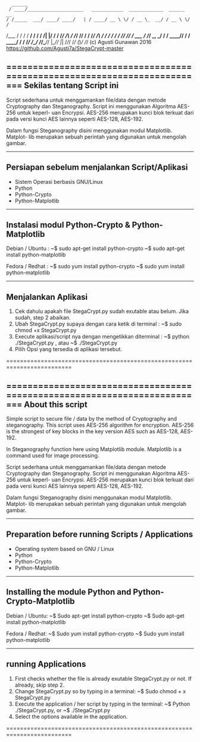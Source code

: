       ______
     / ____/_____________________   ____________  _____________  ______  __
    / /_____  ___/ ____/ ____/   | / ____/ __ \ \/ / __ \_  __/ / __ \ \/ /
   /___  / / /  / __/ / / __/ /| |/ /   / /_/ /\  / /_/ // /   / /_/ /\  /
  ____/ / / /  / /___/ /_/ / ___ / /___/ _, _/ / / ____// /   / ____/ / /
 /_____/ /_/  /_____/\____/_/  |_\____/_/ |_| /_/_/    /_/ (_)_/     /_/
 (c) Agusti Gunawan 2016	https://github.com/Agusti7a/StegaCrypt-master

=========================================================================
Sekilas tentang Script ini
-------------------------------------------------------------------------
Script sederhana untuk menggamankan file/data dengan metode Cryptography
dan Steganography. Script ini menggunakan Algoritma AES-256 untuk keperl-
uan Encrypsi. AES-256 merupakan kunci blok terkuat dari pada versi kunci 
AES lainnya seperti AES-128, AES-192.

Dalam fungsi Steganography disini menggunakan modul Matplotlib. Matplot-
lib merupakan sebuah perintah yang digunakan untuk mengolah gambar.


-------------------------------------------------------------------------
Persiapan sebelum menjalankan Script/Aplikasi
-------------------------------------------------------------------------
- Sistem Operasi berbasis GNU/Linux
- Python
- Python-Crypto
- Python-Matplotlib


-------------------------------------------------------------------------
Instalasi modul Python-Crypto & Python-Matplotlib
-------------------------------------------------------------------------
Debian / Ubuntu : 
	~$ sudo apt-get install python-crypto
	~$ sudo apt-get install python-matplotlib

Fedora / Redhat :
	~$ sudo yum install python-crypto
	~$ sudo yum install python-matplotlib


-------------------------------------------------------------------------
Menjalankan Aplikasi
-------------------------------------------------------------------------
1. Cek dahulu apakah file StegaCrypt.py sudah exutable atau belum. Jika 
   sudah, step 2 abaikan.
2. Ubah StegaCrypt.py supaya dengan cara ketik di terminal :
	~$ sudo chmod +x StegaCrypt.py
3. Execute aplikasi/script nya dengan mengetikkan diterminal :
	~$ python ./StegaCrypt.py , atau
	~$ ./StegaCrypt.py
4. Pilih Opsi yang tersedia di aplikasi tersebut.

=========================================================================


=========================================================================
About this script
-------------------------------------------------------------------------
Simple script to secure file / data by the method of Cryptography and 
steganography. This script uses AES-256 algorithm for encryption. AES-256 
is the strongest of key blocks in the key version AES such as AES-128, 
AES-192.

In Steganography function here using Matplotlib module. Matplotlib is a 
command used for image processing.

Script sederhana untuk menggamankan file/data dengan metode Cryptography
dan Steganography. Script ini menggunakan Algoritma AES-256 untuk keperl-
uan Encrypsi. AES-256 merupakan kunci blok terkuat dari pada versi kunci 
AES lainnya seperti AES-128, AES-192.

Dalam fungsi Steganography disini menggunakan modul Matplotlib. Matplot-
lib merupakan sebuah perintah yang digunakan untuk mengolah gambar.

-------------------------------------------------------------------------
Preparation before running Scripts / Applications
-------------------------------------------------------------------------
- Operating system based on GNU / Linux
- Python
- Python-Crypto
- Python-Matplotlib


-------------------------------------------------------------------------
Installing the module Python and Python-Crypto-Matplotlib
-------------------------------------------------------------------------
Debian / Ubuntu:
	~$ Sudo apt-get install python-crypto
	~$ Sudo apt-get install python-matplotlib

Fedora / Redhat:
	~$ Sudo yum install python-crypto
	~$ Sudo yum install python-matplotlib


-------------------------------------------------------------------------
running Applications
-------------------------------------------------------------------------
1. First checks whether the file is already exutable StegaCrypt.py or not. If
   already, skip step 2.
2. Change StegaCrypt.py so by typing in a terminal:
	~$ Sudo chmod + x StegaCrypt.py
3. Execute the application / her script by typing in the terminal:
	~$ Python ./StegaCrypt.py, or
	~$ ./StegaCrypt.py
4. Select the options available in the application.

=========================================================================
